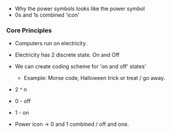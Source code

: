 - Why the power symbols looks like the power symbol
- 0s and 1s combined 'icon'


### Core Principles
- Computers run on electricity.
- Electricity has 2 discrete state. On and Off
- We can create coding scheme for 'on and off' states'
  - Example: Morse code, Halloween trick or treat / go away.

- 2 ^ n
- 0 - off
- 1 - on
- Power icon -> 0 and 1 combined / off and one.
